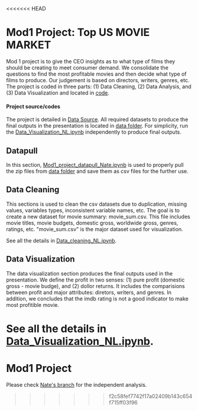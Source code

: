 <<<<<<< HEAD
# Mod1 Project: Top US MOVIE MARKET
Mod 1 project is to give the CEO insights as to what type of films they should be creating to meet consumer demand. We consolidate the questions to find the most profitable movies and then decide what type of films to produce. Our judgement is based on directors, writers, genres, etc. The project is coded in three parts: (1) Data Cleaning, (2) Data Analysis, and (3) Data Visualization and located in [code](https://github.com/iuniorhsiung/Mod1_project_DN/tree/nate_branch). 

#### Project source/codes
The project is detailed in [Data Source](https://github.com/learn-co-students/dc-ds-111819/tree/master/module-1/project). All required datasets to produce the final outputs in the presentation is located in [data folder](https://github.com/iuniorhsiung/Mod1_project_DN/tree/nate_branch/data). For simplicity, run the [Data_Visualization_NL.ipynb](https://github.com/iuniorhsiung/Mod1_project_DN/tree/nate_branch) independently to produce final outputs.

## Datapull
In this section, [Mod1_project_datapull_Nate.ipynb](https://github.com/iuniorhsiung/Mod1_project_DN/tree/nate_branch) is used to properly pull the zip files from [data folder](https://github.com/iuniorhsiung/Mod1_project_DN/tree/nate_branch/data) and save them as csv files for the further use. 

## Data Cleaning
This sections is used to clean the csv datasets due to duplication, missing values, variables types, inconsistent variable names, etc. The goal is to create a new dataset for movie summary: movie_sum.csv. This file includes movie titles, movie budgets, domestic gross, worldwide gross, genres, ratings, etc. "movie_sum.csv" is the major dataset used for visualization. 

See all the details in [Data_cleaning_NL.ipynb](https://github.com/iuniorhsiung/Mod1_project_DN/tree/nate_branch).

## Data Visualization 
The data visualization section produces the final outputs used in the presentation. We define the profit in two senses: (1) pure profit (domestic gross - movie budge), and (2) dollor returns. It includes the comparisions between profit and major attributes: diretors, writers, and genres. In addition, we concludes that the imdb rating is not a good indicator to make most profitible movie.

See all the details in [Data_Visualization_NL.ipynb](https://github.com/iuniorhsiung/Mod1_project_DN/tree/nate_branch).
=======
# Mod1 Project
Please check [Nate's branch](https://github.com/iuniorhsiung/Mod1_project_DN/tree/nate_branch) for the independent analysis. 
>>>>>>> f2c58fef7742f17a02409b143c654f715ff03f96
